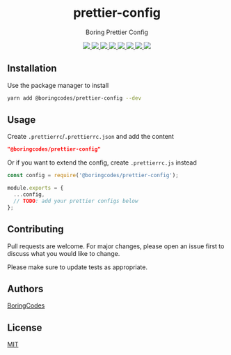 <div align="center">
  <h1>prettier-config</h1>
  <p>Boring Prettier Config</p>

  <div>
    <a href="https://github.com/boringcodes/prettier-config/commits" aria-label="Commitizen Friendly">
      <img src="https://img.shields.io/badge/commitizen-friendly-brightgreen.svg?style=flat-square">
    </a>
    <a href="https://github.com/boringcodes/prettier-config" aria-label="Prettier Code Style">
      <img src="https://img.shields.io/badge/code_style-prettier-brightgreen?style=flat-square">
    </a>
    <a href="https://github.com/boringcodes/prettier-config/actions" aria-label="GitHub Workflow Status">
      <img src="https://img.shields.io/github/workflow/status/boringcodes/prettier-config/publish-npm?style=flat-square">
    </a>
    <a href="https://david-dm.org/boringcodes/prettier-config" aria-label="Dependencies Status">
      <img src="https://img.shields.io/david/boringcodes/prettier-config?style=flat-square">
    </a>
    <a href="https://www.npmjs.com/package/@boringcodes/prettier-config" aria-label="NPM Version">
      <img src="https://img.shields.io/npm/v/@boringcodes/prettier-config?color=brightgreen&style=flat-square">
    </a>
    <a href="https://www.npmjs.com/package/@boringcodes/prettier-config" aria-label="NPM Downloads">
      <img src="https://img.shields.io/npm/dm/@boringcodes/prettier-config?style=flat-square">
    </a>
    <a href="https://github.com/boringcodes/prettier-config/blob/master/LICENSE" aria-label="MIT License">
      <img src="https://img.shields.io/github/license/boringcodes/prettier-config?color=brightgreen&style=flat-square">
    </a>
    <a href="https://github.com/boringcodes" aria-label="BoringCodes Verified">
      <img src="https://img.shields.io/badge/boringcodes-verified-brightgreen?style=flat-square">
    </a>
  </div>
</div>

## Installation

Use the package manager to install

```bash
yarn add @boringcodes/prettier-config --dev
```

## Usage

Create `.prettierrc`/`.prettierrc.json` and add the content

```json
"@boringcodes/prettier-config"
```

Or if you want to extend the config, create `.prettierrc.js` instead

```javascript
const config = require('@boringcodes/prettier-config');

module.exports = {
  ...config,
  // TODO: add your prettier configs below
};
```

## Contributing

Pull requests are welcome. For major changes, please open an issue first to discuss what you would like to change.

Please make sure to update tests as appropriate.

## Authors

[BoringCodes](https://github.com/boringcodes)

## License

[MIT](https://github.com/boringcodes/prettier-config/blob/master/LICENSE)
